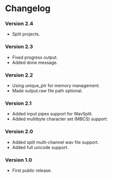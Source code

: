 ﻿# Changelog

### Version 2.4

- Split projects.

### Version 2.3

- Fixed progress output.
- Added done message.

### Version 2.2

- Using unique_ptr for memory management.
- Made output.raw file path optional.

### Version 2.1

- Added input pipes support for WavSplit.
- Added multibyte character set (MBCS) support.

### Version 2.0

- Added split multi-channel wav file support.
- Added full unicode support.

### Version 1.0

- First public release.

